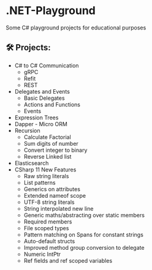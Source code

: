 # .NET-Playground
Some C# playground projects for educational purposes

## 🛠️ Projects:
- C# to C# Communication
  * gRPC
  * Refit
  * REST
- Delegates and Events
  * Basic Delegates
  * Actions and Functions
  * Events
- Expression Trees
- Dapper - Micro ORM
- Recursion
  * Calculate Factorial
  * Sum digits of number
  * Convert integer to binary
  * Reverse Linked list
- Elasticsearch
- CSharp 11 New Features
  * Raw string literals
  * List patterns
  * Generics on attributes
  * Extended nameof scope
  * UTF-8 string literals
  * String interpolated new line
  * Generic maths/abstracting over static members
  * Required members
  * File scoped types
  * Pattern matching on Spans for constant strings
  * Auto-default structs
  * Improved method group conversion to delegate
  * Numeric IntPtr
  * Ref fields and ref scoped variables
